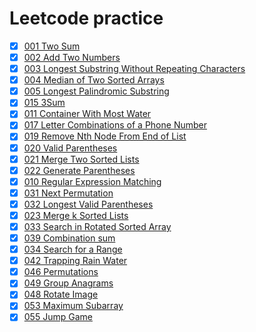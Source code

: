 # Leetcode practice
- [x] [001 Two Sum](001-two-sum.py)
- [x] [002 Add Two Numbers](002-add-two-numbers.py)
- [x] [003 Longest Substring Without Repeating Characters](003-longest-substring-without-repeating-characters.py)    
- [x] [004 Median of Two Sorted Arrays](004-median-of-two-sorted-arrays.py)
- [x] [005 Longest Palindromic Substring](005-longest-palindromic-substring.py)
- [x] [015 3Sum](015-3sum.py)
- [x] [011 Container With Most Water](011-container-with-most-water.py)
- [x] [017 Letter Combinations of a Phone Number](017-letter-combinations-of-a-phone-number.py)
- [x] [019 Remove Nth Node From End of List](019-remove-nth-node-from-end-of-list.py)
- [x] [020 Valid Parentheses](020-valid-parentheses.py)
- [x] [021 Merge Two Sorted Lists](021-merge-two-sorted-lists.py)
- [x] [022 Generate Parentheses](022-generate-parentheses.py)
- [x] [010 Regular Expression Matching](010-regular-expression-matching.py)
- [x] [031 Next Permutation](031-next-permutation.py)
- [x] [032 Longest Valid Parentheses](032-longest-valid-parentheses.py)
- [x] [023 Merge k Sorted Lists](023-merge-k-sorted-lists.py)
- [x] [033 Search in Rotated Sorted Array](033-search-in-rotated-sorted-array.py)
- [x] [039 Combination sum](039-combination-sum.py)
- [x] [034 Search for a Range](034-search-for-a-range.py)
- [x] [042 Trapping Rain Water](042-trapping-rain-water.py)
- [x] [046 Permutations](046-permutations.py)
- [x] [049 Group Anagrams](049-group-anagrams.py)
- [x] [048 Rotate Image](048-rotate-image.py)
- [x] [053 Maximum Subarray](053-maximum-subarray.py)
- [x] [055 Jump Game](055-jump-game.py)